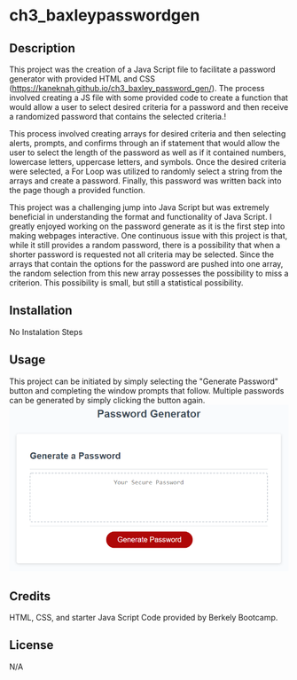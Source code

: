 # ch3_baxleypasswordgen

## Description

This project was the creation of a Java Script file to facilitate a password generator with provided HTML and CSS (https://kaneknah.github.io/ch3_baxley_password_gen/). The process involved creating a JS file with some provided code to create a function that would allow a user to select desired criteria for a password and then receive a randomized password that contains the selected criteria.!

This process involved creating arrays for desired criteria and then selecting alerts, prompts, and confirms through an if statement that would allow the user to select the length of the password as well as if it contained numbers, lowercase letters, uppercase letters, and symbols.
Once the desired criteria were selected, a For Loop was utilized to randomly select a string from the arrays and create a password. Finally, this password was written back into the page though a provided function.

This project was a challenging jump into Java Script but was extremely beneficial in understanding the format and functionality of Java Script. I greatly enjoyed working on the password generate as it is the first step into making webpages interactive. One continuous issue with this project is that, while it still provides a random password, there is a possibility that when a shorter password is requested not all criteria may be selected. Since the arrays that contain the options for the password are pushed into one array, the random selection from this new array possesses the possibility to miss a criterion. This possibility is small, but still a statistical possibility.

## Installation

No Instalation Steps

## Usage

This project can be initiated by simply selecting the "Generate Password" button and completing the window prompts that follow. Multiple passwords can be generated by simply clicking the button again.
![Alt text](/Assets/03-javascript-homework-demo.png)

## Credits

HTML, CSS, and starter Java Script Code provided by Berkely Bootcamp.

## License

N/A
